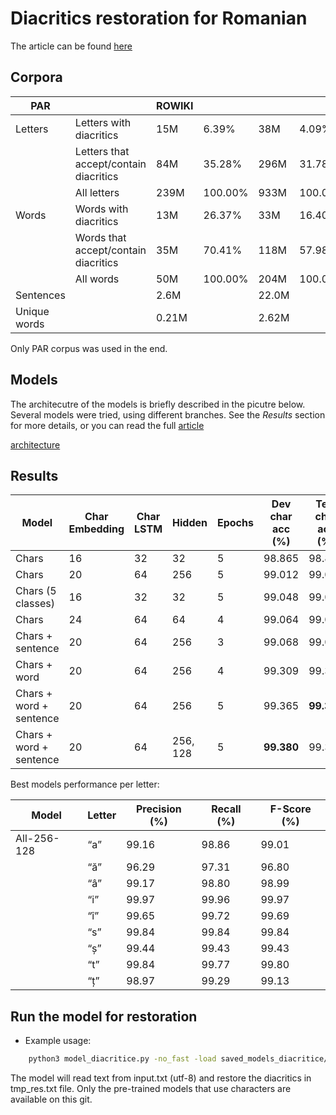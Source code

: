 # Diacritics restoration for Romanian

The article can be found [here](https://bitbucket.org/teodor_cotet/diacritics/src/master/article/Diacritics%20ConsILR%202018.pdf)
## Corpora

| **PAR**          |                                        | ROWIKI |         |       |         |
|--------------|----------------------------------------|--------|---------|-------|---------|
| Letters      | Letters with diacritics                | 15M    | 6.39%   | 38M   | 4.09%   |
|              | Letters that accept/contain diacritics | 84M    | 35.28%  | 296M  | 31.78%  |
|              | All letters                            | 239M   | 100.00% | 933M  | 100.00% |
| Words        | Words with diacritics                  | 13M    | 26.37%  | 33M   | 16.40%  |
|              | Words that accept/contain diacritics   | 35M    | 70.41%  | 118M  | 57.98%  |
|              | All words                              | 50M    | 100.00% | 204M  | 100.00% |
| Sentences    |                                        | 2.6M   |         | 22.0M |         |
| Unique words |                                        | 0.21M  |         | 2.62M |         |

Only PAR corpus was used in the end. 

## Models 
The architecutre of the models is briefly described in the picutre below. Several models were tried, using different branches.
See the *Results* section for more details, or you can read the full [article](https://bitbucket.org/teodor_cotet/diacritics/src/master/article/Diacritics%20ConsILR%202018.pdf)

[architecture](https://bitbucket.org/teodor_cotet/diacritics/raw/0811ae10fdae3da2b2f07cb014c8d5055d1ec812/imgs/architecture.png)


## Results 

| Model                   | Char Embedding | Char LSTM | Hidden   | Epochs | Dev char acc (%) | Test char acc (%) | Test word acc (%) |
|-------------------------|----------------|-----------|----------|--------|------------------|-------------------|-------------------|
| Chars                   | 16             | 32        | 32       | 5      | 98.865           | 98.864            | 97.413            |
| Chars                   | 20             | 64        | 256      | 5      | 99.012           | 99.017            | 97.750            |
| Chars (5 classes)       | 16             | 32        | 32       | 5      | 99.048           | 99.068            | 97.867            |
| Chars                   | 24             | 64        | 64       | 4      | 99.064           | 99.057            | 97.856            |
| Chars + sentence        | 20             | 64        | 256      | 3      | 99.068           | 99.065            | 97.881            |
| Chars + word            | 20             | 64        | 256      | 4      | 99.309           | 99.329            | 98.453            |
| Chars + word + sentence | 20             | 64        | 256      | 5      | 99.365           | **99.378**            | **98.573**            |
| Chars + word + sentence | 20             | 64        | 256, 128 | 5      | **99.380**           | 99.366            | 98.553            |


Best models performance per letter:

| Model       | Letter | Precision (%) | Recall (%) | F-Score (%) |
|-------------|--------|---------------|------------|-------------|
| All-256-128 | “a”    | 99.16         | 98.86      | 99.01       |
|             | “ă”    | 96.29         | 97.31      | 96.80       |
|             | “â”    | 99.17         | 98.80      | 98.99       |
|             | “i”    | 99.97         | 99.96      | 99.97       |
|             | “î”    | 99.65         | 99.72      | 99.69       |
|             | “s”    | 99.84         | 99.84      | 99.84       |
|             | “ș”    | 99.44         | 99.43      | 99.43       |
|             | “t”    | 99.84         | 99.77      | 99.80       |
|             | “ț”    | 98.97         | 99.29      | 99.13       |



## Run the model for restoration

* Example usage:
```sh
    python3 model_diacritice.py -no_fast -load saved_models_diacritice/chars24-64 -no_word -no_sent -classes 4 -no_dep -no_tag -restore input.txt
```

The model will read text from input.txt (utf-8) and restore the diacritics in tmp_res.txt file. Only the pre-trained models that use characters are available on this git. 
